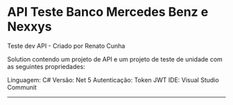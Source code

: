 # API Teste Banco Mercedes Benz e Nexxys
 Teste dev API - Criado por Renato Cunha
 
 Solution contendo um projeto de API e um projeto de teste de unidade com as seguintes propriedades:
 
Linguagem: C#
Versão: Net 5
Autenticação: Token JWT
IDE: Visual Studio Communit
____________________________________
